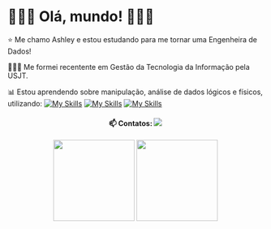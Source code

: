 # 👩🏽‍💻 Olá, mundo! 👩🏽‍💻

⭐ Me chamo Ashley e estou estudando para me tornar uma Engenheira de Dados!

👩🏽‍🎓 Me formei recentente em Gestão da Tecnologia da Informação pela USJT.

📊 Estou aprendendo sobre manipulação, análise de dados lógicos e físicos, utilizando:
[![My Skills](https://icongr.am/devicon/python-original.svg?size=24&color=currentColor)](https://icongr.am/devicon)
[![My Skills](https://icongr.am/devicon/mysql-original-wordmark.svg?size=29&color=currentColor)](https://icongr.am/devicon)
[![My Skills](https://icongr.am/simple/microsoftpowerpoint.svg?size=24&color=c7d049&colored=false)](https://icongr.am/devicon)

<h4 align="center"> 📫 Contatos:                                                  
  <a href="https://www.linkedin.com/in/ashley-mrosa/" target="_blank"><img src="https://img.shields.io/badge/-LinkedIn-%230077B5?style=for-the-badge&logo=linkedin&logoColor=white" target="_blank"></a> 
</h4>

<div align="center">
  <img height="160em" src="https://github-readme-stats.vercel.app/api?username=ashleybmr&show_icons=true&theme=highcontrast"/>
  <img height="160em" src="https://github-readme-stats.vercel.app/api/top-langs/?username=ashleybmr&layout=compact&theme=highcontrast"/>
</div>
